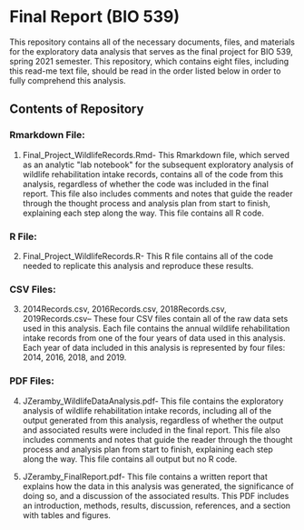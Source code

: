 # Final Report (BIO 539)

This repository contains all of the necessary documents, files, and materials for the exploratory data analysis that serves as the final project for BIO 539, spring 2021 semester. This repository, which contains eight files, including this read-me text file, should be read in the order listed below in order to fully comprehend this analysis.

## Contents of Repository

### Rmarkdown File:

1.  Final_Project_WildlifeRecords.Rmd-  This Rmarkdown file, which served as an analytic "lab notebook" for the subsequent exploratory analysis of wildlife rehabilitation intake records, contains all of the code from this analysis, regardless of whether the code was included in the final report. This file also includes comments and notes that guide the reader through the thought process and analysis plan from start to finish, explaining each step along the way. This file contains all R code.

### R File:

2. Final_Project_WildlifeRecords.R- This R file contains all of the code needed to replicate this analysis and reproduce these results.

### CSV Files:

3. 2014Records.csv, 2016Records.csv, 2018Records.csv, 2019Records.csv– These four CSV files contain all of the raw data sets used in this analysis. Each file contains the annual wildlife rehabilitation intake records from one of the four years of data used in this analysis. Each year of data included in this analysis is represented by four files: 2014, 2016, 2018, and 2019. 

### PDF Files: 

4. JZeramby_WildlifeDataAnalysis.pdf- This file contains the exploratory analysis of wildlife rehabilitation intake records, including all of the output generated from this analysis, regardless of whether the output and associated results were included in the final report. This file also includes comments and notes that guide the reader through the thought process and analysis plan from start to finish, explaining each step along the way. This file contains all output but no R code.

5. JZeramby_FinalReport.pdf- This file contains a written report that explains how the data in this analysis was generated, the significance of doing so, and a discussion of the associated results. This PDF includes an introduction, methods, results, discussion, references, and a section with tables and figures.

